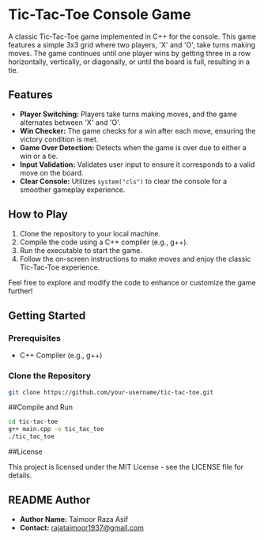 # Tic-Tac-Toe Console Game

A classic Tic-Tac-Toe game implemented in C++ for the console. This game features a simple 3x3 grid where two players, 'X' and 'O', take turns making moves. The game continues until one player wins by getting three in a row horizontally, vertically, or diagonally, or until the board is full, resulting in a tie.

## Features

- **Player Switching:** Players take turns making moves, and the game alternates between 'X' and 'O'.
- **Win Checker:** The game checks for a win after each move, ensuring the victory condition is met.
- **Game Over Detection:** Detects when the game is over due to either a win or a tie.
- **Input Validation:** Validates user input to ensure it corresponds to a valid move on the board.
- **Clear Console:** Utilizes `system("cls")` to clear the console for a smoother gameplay experience.

## How to Play

1. Clone the repository to your local machine.
2. Compile the code using a C++ compiler (e.g., g++).
3. Run the executable to start the game.
4. Follow the on-screen instructions to make moves and enjoy the classic Tic-Tac-Toe experience.

Feel free to explore and modify the code to enhance or customize the game further!

## Getting Started

### Prerequisites

- C++ Compiler (e.g., g++)

### Clone the Repository

```bash
git clone https://github.com/your-username/tic-tac-toe.git
```

##Compile and Run

```bash
cd tic-tac-toe
g++ main.cpp -o tic_tac_toe
./tic_tac_toe
```


##License

This project is licensed under the MIT License - see the LICENSE file for details.


## README Author

- **Author Name:** Taimoor Raza Asif
- **Contact:** rajataimoor1937@gmail.com
